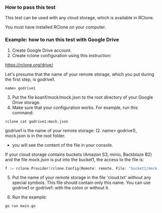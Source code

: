 ### How to pass this test

This test can be used with any cloud storage,
which is available in RClone.

You must have installed RClone on your computer.

### Example: how to run this test with Google Drive

1. Create Google Drive account.
2. Create rclone configuration using this instruction:

https://rclone.org/drive/

Let's presume that the name of your remote storage, which
you put during the first step, is godrive1.

```
name> godrive1
```

3. Put the file koanf/mock/mock.json to the root directory
of your Google Drive storage.
4. Make sure that your configuration works. For example,
run this command:

```
rclone cat godrive1:mock.json
```

godrive1 is the name of your remote storage:
(2. name> godrive1), mock.json is in the root folder.

- you will see the content of the file in your console.

If your cloud storage contains buckets (Amazon S3,
minio, Backblaze B2) and the file mock.json is put into
the bucket1, the access to the file is:

```go
f := rclone.Provider(rclone.Config{Remote: remote, File: "bucket1/mock.json"})
```

5. Put the name of your remote storage in the file
'cloud.txt' without any special symbols. This file
should contain only this name. You can use godrive1
or godrive1: with the colon or without it.

6. Run the example:

```
go run main.go
```
